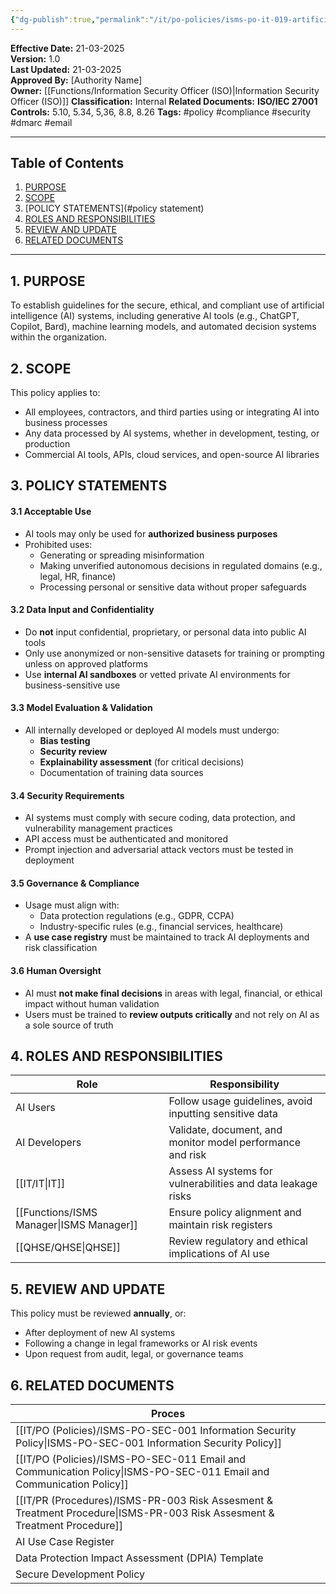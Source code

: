 ```yaml
---
{"dg-publish":true,"permalink":"/it/po-policies/isms-po-it-019-artificial-intelligence-ai-usage-policy/"}
---
```


**Effective Date:** 21-03-2025  
**Version:** 1.0  
**Last Updated:** 21-03-2025  
**Approved By:** [Authority Name]  
**Owner:**  [[Functions/Information Security Officer (ISO)\|Information Security Officer (ISO)]]
**Classification:** Internal
**Related Documents:**
**ISO/IEC 27001 Controls:** 5.10, 5.34, 5,36, 8.8, 8.26
**Tags:** #policy #compliance  #security #dmarc #email

---
## **Table of Contents**  
1. [PURPOSE](#purpose)  
2. [SCOPE](#scope)  
3. [POLICY STATEMENTS](#policy statement)  
4. [ROLES AND RESPONSIBILITIES](#roles-and-responsibilities)  
5. [REVIEW AND UPDATE](#dmarc)  
6. [RELATED DOCUMENTS](#responsibilities)  

---
## **1. PURPOSE**  
To establish guidelines for the secure, ethical, and compliant use of artificial intelligence (AI) systems, including generative AI tools (e.g., ChatGPT, Copilot, Bard), machine learning models, and automated decision systems within the organization.
## **2. SCOPE**
This policy applies to:
- All employees, contractors, and third parties using or integrating AI into business processes
- Any data processed by AI systems, whether in development, testing, or production
- Commercial AI tools, APIs, cloud services, and open-source AI libraries
## **3. POLICY STATEMENTS** 
#### 3.1 Acceptable Use
- AI tools may only be used for **authorized business purposes**
- Prohibited uses:
    - Generating or spreading misinformation 
    - Making unverified autonomous decisions in regulated domains (e.g., legal, HR, finance)
    - Processing personal or sensitive data without proper safeguards
#### 3.2 Data Input and Confidentiality
- Do **not** input confidential, proprietary, or personal data into public AI tools
- Only use anonymized or non-sensitive datasets for training or prompting unless on approved platforms
- Use **internal AI sandboxes** or vetted private AI environments for business-sensitive use
#### 3.3 Model Evaluation & Validation
- All internally developed or deployed AI models must undergo:
    - **Bias testing**
    - **Security review**
    - **Explainability assessment** (for critical decisions)
    - Documentation of training data sources
#### 3.4 Security Requirements
- AI systems must comply with secure coding, data protection, and vulnerability management practices
- API access must be authenticated and monitored
- Prompt injection and adversarial attack vectors must be tested in deployment
#### 3.5 Governance & Compliance
- Usage must align with:
    - Data protection regulations (e.g., GDPR, CCPA)
    - Industry-specific rules (e.g., financial services, healthcare)
- A **use case registry** must be maintained to track AI deployments and risk classification
#### 3.6 Human Oversight
- AI must **not make final decisions** in areas with legal, financial, or ethical impact without human validation
- Users must be trained to **review outputs critically** and not rely on AI as a sole source of truth
## **4. ROLES AND RESPONSIBILITIES**

| **Role**         | **Responsibility**                                           |
| ---------------- | ------------------------------------------------------------ |
| AI Users         | Follow usage guidelines, avoid inputting sensitive data      |
| AI Developers    | Validate, document, and monitor model performance and risk   |
| [[IT/IT\|IT]]           | Assess AI systems for vulnerabilities and data leakage risks |
| [[Functions/ISMS Manager\|ISMS Manager]] | Ensure policy alignment and maintain risk registers          |
| [[QHSE/QHSE\|QHSE]]         | Review regulatory and ethical implications of AI use         |
## **5. REVIEW AND UPDATE**  
This policy must be reviewed **annually**, or:
- After deployment of new AI systems
- Following a change in legal frameworks or AI risk events
- Upon request from audit, legal, or governance teams  
## **6. RELATED DOCUMENTS**  

| Proces                                               |
| ---------------------------------------------------- |
| [[IT/PO (Policies)/ISMS-PO-SEC-001 Information Security Policy\|ISMS-PO-SEC-001 Information Security Policy]]      |
| [[IT/PO (Policies)/ISMS-PO-SEC-011 Email and Communication Policy\|ISMS-PO-SEC-011 Email and Communication Policy]]   |
| [[IT/PR (Procedures)/ISMS-PR-003 Risk Assesment & Treatment Procedure\|ISMS-PR-003 Risk Assesment & Treatment Procedure]] |
| AI Use Case Register                                 |
| Data Protection Impact Assessment (DPIA) Template    |
| Secure Development Policy                            |







